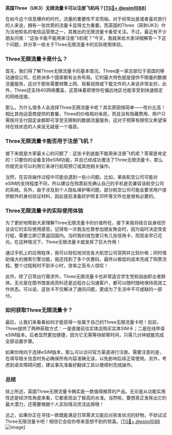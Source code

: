 **英国Three（UK3）无限流量卡可以注册飞机吗？[[TG💪+ @esim1088](https://t.me/s/esim1088)]**

在如今这个信息爆炸的时代，流量的重要性不言而喻。对于经常出差或者喜欢旅行的人来说，拥有一张优质的流量卡显得尤为重要。而英国的Three（简称UK3）作为当地知名的电信运营商之一，其推出的无限流量卡备受关注。不过，最近有不少朋友问我：“这张卡能不能用来注册飞机呢？”今天，我就来给大家详细解答一下这个问题，并分享一些关于Three无限流量卡的实际使用体验。

### Three无限流量卡是什么？

首先，我们得了解Three无限流量卡的基本情况。Three是一家总部位于英国的移动通信公司，在欧洲多个国家都有业务布局。它的最大特色就是提供不限量的数据流量服务，这对于那些需要频繁上网、观看视频或下载文件的人来说非常友好。此外，Three还支持4G网络覆盖，这意味着即使你在偏远地区也能享受到快速稳定的网络连接。

那么，为什么很多人会选择Three无限流量卡呢？其实原因很简单——性价比高！相比其他运营商提供的套餐，Three的价格相对亲民，而且没有隐藏费用，用户只需按月支付固定金额即可享受无限制的数据流量服务。这对于预算有限但又希望保持在线状态的人来说无疑是一个福音。

### Three无限流量卡能否用于注册飞机？

接下来就是大家最关心的问题了：这张卡到底能不能用来注册飞机呢？答案是肯定的！只要你的设备支持eSIM功能，并且已经成功激活了Three无限流量卡，那么你就完全可以利用它来进行航班预订或其他相关操作。

当然，在实际操作过程中可能会遇到一些小问题。比如，某些航空公司可能对eSIM的支持程度不同，所以建议在购票前先确认自己的手机是否兼容该航空公司的系统。另外，由于涉及到个人隐私保护等问题，部分航空公司可能会要求用户提供额外的身份验证材料，因此提前准备好护照复印件等文件也是很有必要的。

### Three无限流量卡的实际使用体验

为了更好地帮助大家理解Three无限流量卡的价值所在，接下来我将结合自身经历谈谈它的实际使用感受。记得有一次我去伦敦参加朋友聚会时，因为临时决定改变行程，需要立即订票返回国内。当时我的钱包里只有几张信用卡，而现金早已花光。在这种情况下，Three无限流量卡就发挥了巨大作用！

通过手机上的应用程序，我可以轻松地浏览各大航空公司官网并比较价格；同时借助强大的搜索引擎功能，我还找到了多个优惠码，最终以极低的成本完成了购票流程。整个过程耗时不到半小时，效率之高令人惊叹！

此外，除了日常出行需求外，Three无限流量卡也非常适合学生党和自由职业者群体。无论是在图书馆查阅资料还是远程办公沟通客户，都可以随时随地保持高效工作状态。可以说，这张卡不仅解决了通讯问题，更成为了生活中不可或缺的一部分。

### 如何获取Three无限流量卡？

最后，让我们来看看如何才能获得一张属于自己的Three无限流量卡吧！目前，Three提供了两种获取方式：一是直接前往实体店购买实体SIM卡；二是在线申请eSIM版本。后者显然更加便捷，因为它无需等待邮寄时间，只需几分钟就能完成全部设置步骤。

如果你倾向于选择eSIM版本，那么可以访问官方渠道进行注册。需要注意的是，在填写相关信息时务必确保所有内容准确无误，以免影响后续正常使用。另外，考虑到语言障碍问题，建议事先准备好翻译工具以便顺利完成操作。

### 总结

综上所述，英国Three无限流量卡确实是一款值得推荐的产品。无论是从功能实用性还是经济性角度来看，它都表现出了极高的水准。当然啦，要想真正发挥出它的最大潜力，还需要根据个人实际情况灵活运用哦！

总之，如果你正在寻找一款既能满足日常需求又能应对突发状况的好物，不妨试试Three无限流量卡吧！相信它会给你带来意想不到的惊喜。[[TG💪+ @esim1088](https://t.me/s/esim1088) ![Image](https://i.postimg.cc/4NQfJmqS/Snipaste-2025-05-13-00-14-12.png)]